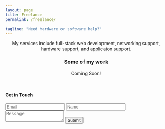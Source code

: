 ```yaml
---
layout: page
title: Freelance
permalink: /freelance/

tagline: "Need hardware or software help?"
---
```



<center>
<p>
My services include full-stack web development, networking support, hardware support, and applicaton support.
</p>
<h3>Some of my work</h3>
<p>Coming Soon!</p>
</center>
<div class="contact-form"><br>
  <h4>
 Get in Touch
 </h4>
 <form action="https://api.web3forms.com/submit" method="POST">
  <input type="hidden" name="access_key" value="c98a177c-7fd0-49c7-bc1b-79e72b9a8e01">
  <input type="hidden" name="from_name" value="wchanania.github.io">
  <input type="hidden" name="redirect" value="https://web3forms.com/success">
  <input type="checkbox" name="botcheck" class="hidden" style="display: none;">
  <input type="email" placeholder="Email" name="email" required>
  <input type="text" placeholder="Name" name="Name" required>
  <textarea name="message" placeholder="Message" required></textarea>
  <button type="submit">Submit</button>
</form>
</div>
